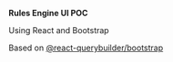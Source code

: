 **Rules Engine UI POC**

Using React and Bootstrap


Based on [@react-querybuilder/bootstrap](https://react-querybuilder.js.org/)

